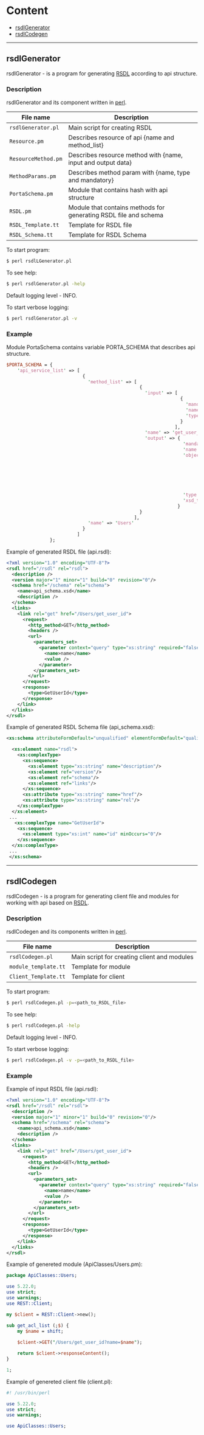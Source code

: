 # Content
* [rsdlGenerator](#rsdlgenerator)
* [rsdlCodegen](#rsdlcodegen)

***

## rsdlGenerator
rsdlGenerator - is a program for generating [RSDL](https://en.wikipedia.org/wiki/RSDL) according to api structure.

### Description
rsdlGenerator and its component written in [perl](https://www.perl.org/).

File name           | Description
--------------------|----------------------
`rsdlGenerator.pl`  | Main script for creating RSDL 
`Resource.pm`       | Describes resource of api {name and method_list}
`ResourceMethod.pm` | Describes resource method with {name, input and output data}  
`MethodParams.pm`   | Describes method param with {name, type and mandatory}
`PortaSchema.pm`    | Module that contains hash with api structure
`RSDL.pm`           | Module that contains methods for generating RSDL file and schema
`RSDL_Template.tt`  | Template for RSDL file
`RSDL_Schema.tt`    | Template for RSDL Schema

To start program:
```sh
$ perl rsdlLGenerator.pl
```
To see help:
```sh
$ perl rsdlGenerator.pl -help
```
Default logging level - INFO.

To start verbose logging:
```sh
$ perl rsdlGenerator.pl -v
```

### Example
Module PortaSchema contains variable PORTA_SCHEMA that describes api structure.
```perl
$PORTA_SCHEMA = { 
    'api_service_list' => [
                            {
                              'method_list' => [
                                                 {
                                                   'input' => [
                                                                {
                                                                  'mandatory' => 0,
                                                                  'name' => 'name',
                                                                  'type' => 'string'
                                                                }
                                                              ],
                                                   'name' => 'get_user_id',
                                                   'output' => {
                                                                 'mandatory' => 0,
                                                                 'name' => undef,
                                                                 'object_field_list' => [
                                                                                          {
                                                                                            'mandatory' => 0,
                                                                                            'name' => 'id',
                                                                                            'type' => 'int'
                                                                                          }
                                                                                        ],
                                                                 'type' => 'object',
                                                                 'xsd_type' => 'GetUserId'
                                                               }
                                                 }
                                               ],
                              'name' => 'Users'
                            }
                          ]
                };
```

Example of generated RSDL file (api.rsdl):
```xml
<?xml version="1.0" encoding="UTF-8"?>
<rsdl href="/rsdl" rel="rsdl">
  <description />
  <version major="1" minor="1" build="0" revision="0"/>
  <schema href="/schema" rel="schema">
    <name>api_schema.xsd</name>
    <description />
  </schema>
  <links>
    <link rel="get" href="/Users/get_user_id">
      <request>
        <http_method>GET</http_method>
        <headers />
        <url>
          <parameters_set>
            <parameter context="query" type="xs:string" required="false">
              <name>name</name>
              <value />
            </parameter>
          </parameters_set>
        </url>
      </request>
      <response>
        <type>GetUserId</type>
      </response>
    </link>
  </links>
</rsdl>
```

Example of generated RSDL Schema file (api_schema.xsd):
```xml
<xs:schema attributeFormDefault="unqualified" elementFormDefault="qualified" xmlns:xs="http://www.w3.org/2001/XMLSchema">

  <xs:element name="rsdl">
    <xs:complexType>
      <xs:sequence>
        <xs:element type="xs:string" name="description"/>
        <xs:element ref="version"/>
        <xs:element ref="schema"/>
        <xs:element ref="links"/>
      </xs:sequence>
      <xs:attribute type="xs:string" name="href"/>
      <xs:attribute type="xs:string" name="rel"/>
    </xs:complexType>
  </xs:element>
 ...
   <xs:complexType name="GetUserId">
    <xs:sequence>
      <xs:element type="xs:int" name="id" minOccurs="0"/>
    </xs:sequence>
  </xs:complexType>
 ...
 </xs:schema> 
```

***

## rsdlCodegen
rsdlCodegen - is a program for generating client file and modules for working with api based on [RSDL](https://en.wikipedia.org/wiki/RSDL).

### Description
rsdlCodegen and its components written in [perl](https://www.perl.org/).

File name           | Description
--------------------|----------------------
`rsdlCodegen.pl`    | Main script for creating client and modules
`module_template.tt`| Template for module
`Client_Template.tt`| Template for client

To start program:
```sh
$ perl rsdlCodegen.pl -p=<path_to_RSDL_file>
```
To see help:
```sh
$ perl rsdlCodegen.pl -help
```
Default logging level - INFO.

To start verbose logging:
```sh
$ perl rsdlCodegen.pl -v -p=<path_to_RSDL_file>
```
### Example
Example of input RSDL file (api.rsdl):
```xml
<?xml version="1.0" encoding="UTF-8"?>
<rsdl href="/rsdl" rel="rsdl">
  <description />
  <version major="1" minor="1" build="0" revision="0"/>
  <schema href="/schema" rel="schema">
    <name>api_schema.xsd</name>
    <description />
  </schema>
  <links>
    <link rel="get" href="/Users/get_user_id">
      <request>
        <http_method>GET</http_method>
        <headers />
        <url>
          <parameters_set>
            <parameter context="query" type="xs:string" required="false">
              <name>name</name>
              <value />
            </parameter>
          </parameters_set>
        </url>
      </request>
      <response>
        <type>GetUserId</type>
      </response>
    </link>
  </links>
</rsdl>
```
Example of genereted module (ApiClasses/Users.pm):
```perl
package ApiClasses::Users;

use 5.22.0;
use strict;
use warnings;
use REST::Client;

my $client = REST::Client->new();

sub get_acl_list (;$) {
    my $name = shift;
    
    $client->GET("/Users/get_user_id?name=$name");

    return $client->responseContent();
}

1;
```
Example of genereted client file (client.pl):
```perl
#! /usr/bin/perl

use 5.22.0;
use strict;
use warnings;

use ApiClasses::Users;

```
